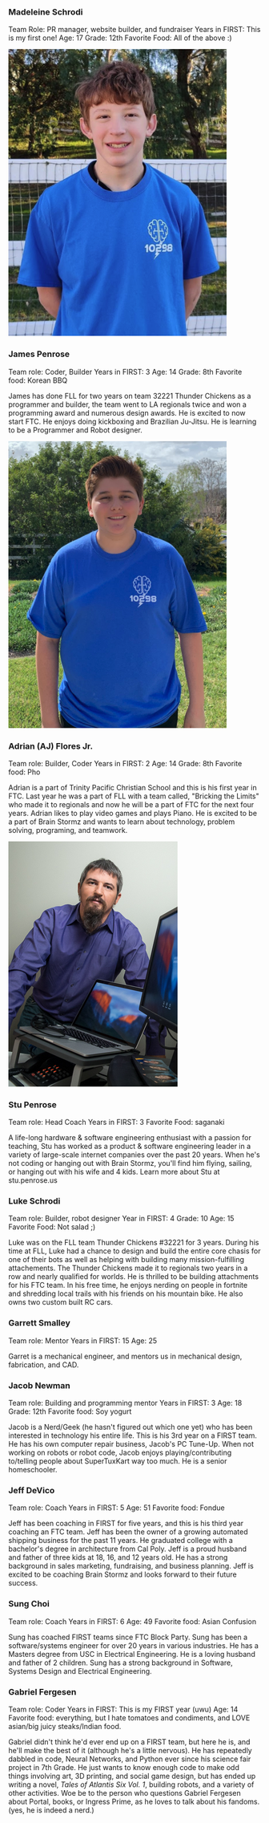 ### Madeleine Schrodi

Team Role: PR manager, website builder, and fundraiser
Years in FIRST: This is my first one!
Age: 17
Grade: 12th
Favorite Food: All of the above :)


![](images\profileJames.png)
### James Penrose

Team role: Coder, Builder
Years in FIRST: 3
Age: 14
Grade: 8th
Favorite food: Korean BBQ

James has done FLL for two years on team 32221 Thunder Chickens as a programmer and builder, the team went to LA regionals twice and won a programming award and numerous design awards. He is excited to now start FTC. He enjoys doing kickboxing and Brazilian Ju-Jitsu. He is learning to be a Programmer and Robot designer.


![](images\profileAdrian.png)
### Adrian (AJ) Flores Jr.

Team role: Builder, Coder
Years in FIRST: 2
Age: 14
Grade: 8th
Favorite food: Pho

Adrian is a part of Trinity Pacific Christian School and this is his first year in FTC. Last year he was a part of FLL with a team called, "Bricking the Limits" who made it to regionals and now he will be a part of FTC for the next four years. Adrian likes to play video games and plays Piano. He is excited to be a part of Brain Stormz and wants to learn about technology, problem solving, programing, and teamwork.


![](images\profileStu.jpg)
### Stu Penrose

Team role: Head Coach
Years in FIRST: 3
Favorite Food: saganaki

A life-long hardware & software engineering enthusiast with a passion for teaching, Stu has worked as a product & software engineering leader in a variety of large-scale internet companies over the past 20 years.  When he's not coding or hanging out with Brain Stormz, you'll find him flying, sailing, or hanging out with his wife and 4 kids.
Learn more about Stu at stu.penrose.us


### Luke Schrodi

Team role: Builder, robot designer
Year in FIRST: 4
Grade: 10
Age: 15
Favorite Food: Not salad ;)

Luke was on the FLL team Thunder Chickens #32221 for 3 years. During his time at FLL, Luke had a chance to design and build the entire core chasis for one of their bots as well as helping with building many mission-fulfilling attachements. The Thunder Chickens made it to regionals two years in a row and nearly qualified for worlds. He is thrilled to be building attachments for his FTC team. 
In his free time, he enjoys nerding on people in fortnite and shredding local trails with his friends on his mountain bike. He also owns two custom built RC cars.

### Garrett Smalley

Team role: Mentor
Years in FIRST: 15
Age: 25

Garret is a mechanical engineer, and mentors us in mechanical design, fabrication, and CAD.

  
### Jacob Newman

Team role: Building and programming mentor
Years in FIRST: 3
Age: 18
Grade: 12th
Favorite food: Soy yogurt

Jacob is a Nerd/Geek (he hasn't figured out which one yet) who has been interested in technology his entire life. This is his 3rd year on a FIRST team. He has his own computer repair business, Jacob's PC Tune-Up.  When not working on robots or robot code, Jacob enjoys playing/contributing to/telling people about SuperTuxKart way too much. He is a senior homeschooler.

  
### Jeff DeVico

Team role: Coach
Years in FIRST: 5
Age: 51
Favorite food: Fondue

Jeff has been coaching in FIRST for five years, and this is his third year coaching an FTC team. Jeff has been the owner of a growing automated shipping business for the past 11 years. He graduated college with a bachelor's degree in architecture from Cal Poly. Jeff is a proud husband and father of three kids at 18, 16, and 12 years old. He has a strong background in sales marketing, fundraising, and business planning. Jeff is excited to be coaching Brain Stormz and looks forward to their future success.

  
### Sung Choi

Team role: Coach
Years in FIRST: 6
Age: 49
Favorite food: Asian Confusion

Sung has coached FIRST teams since FTC Block Party. Sung has been a software/systems engineer for over 20 years in various industries. He has a Masters degree from USC in Electrical Engineering. He is a loving husband and father of 2 children. Sung has a strong background in Software, Systems Design and Electrical Engineering.


### Gabriel Fergesen 

Team role: Coder
Years in FIRST: This is my FIRST year (uwu)
Age: 14
Favorite food: everything, but I hate tomatoes and condiments, and LOVE asian/big juicy steaks/Indian food.

Gabriel didn't think he'd ever end up on a FIRST team, but here he is, and he'll make the best of it (although he's a little nervous). He has repeatedly dabbled in code, Neural Networks, and Python ever since his science fair project in 7th Grade. He just wants to know enough code to make odd things involving art, 3D printing, and social game design, but has ended up writing a novel, *Tales of Atlantis Six Vol. 1*, building robots, and a variety of other activities. Woe be to the person who questions Gabriel Fergesen about Portal, books, or Ingress Prime, as he loves to talk about his fandoms. (yes, he is indeed a nerd.) 
